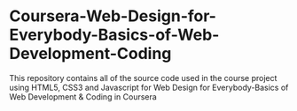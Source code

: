 # Coursera-Web-Design-for-Everybody-Basics-of-Web-Development-Coding
This repository contains all of the source code used in the course project using HTML5, CSS3 and Javascript for Web Design for Everybody-Basics of Web Development &amp; Coding in Coursera
